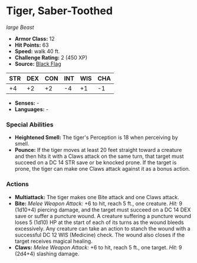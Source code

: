 # Tiger, Saber-Toothed

*large* *Beast*

- **Armor Class:** 12
- **Hit Points:** 63 
- **Speed:** walk 40 ft.
- **Challenge Rating:** 2 (450 XP)
- **Source:** [Black Flag](https://koboldpress.com/kpstore/product/tovrpg-pg-mv/)

| STR | DEX | CON | INT | WIS | CHA |
| --- | --- | --- | --- | --- | --- |
| +4 | +2 | +2 | -4 | +1 | -1 |

- **Senses:** -
- **Languages:** -

### Special Abilities

- **Heightened Smell:** The tiger's Perception is 18 when perceiving by smell.
- **Pounce:** If the tiger moves at least 20 feet straight toward a creature and then hits it with a Claws attack on the same turn, that target must succeed on a DC 14 STR save or be knocked prone. If the target is prone, the tiger can make one Claws attack against it as a bonus action.

### Actions

- **Multiattack:** The tiger makes one Bite attack and one Claws attack.
- **Bite:** _Melee Weapon Attack:_ +6 to hit, reach 5 ft., one creature. _Hit:_ 9 (1d10+4) piercing damage, and the target must succeed on a DC 14 DEX save or suffer a puncture wound. A creature suffering a puncture wound loses 5 (1d10) HP at the start of each of its turns as the wound bleeds excessively. Any creature can take an action to stanch the wound with a successful DC 12 WIS (Medicine) check. The wound also closes if the target receives magical healing.
- **Claws:** _Melee Weapon Attack:_ +6 to hit, reach 5 ft., one target. _Hit:_ 9 (2d4+4) slashing damage.
